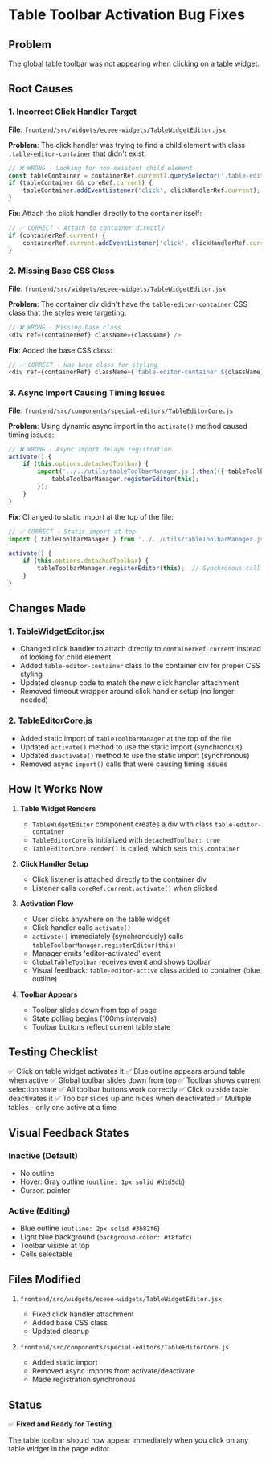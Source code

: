 # Table Toolbar Activation Bug Fixes

## Problem
The global table toolbar was not appearing when clicking on a table widget.

## Root Causes

### 1. Incorrect Click Handler Target
**File**: `frontend/src/widgets/eceee-widgets/TableWidgetEditor.jsx`

**Problem**: The click handler was trying to find a child element with class `.table-editor-container` that didn't exist:
```javascript
// ❌ WRONG - Looking for non-existent child element
const tableContainer = containerRef.current?.querySelector('.table-editor-container');
if (tableContainer && coreRef.current) {
    tableContainer.addEventListener('click', clickHandlerRef.current);
}
```

**Fix**: Attach the click handler directly to the container itself:
```javascript
// ✅ CORRECT - Attach to container directly
if (containerRef.current) {
    containerRef.current.addEventListener('click', clickHandlerRef.current);
}
```

### 2. Missing Base CSS Class
**File**: `frontend/src/widgets/eceee-widgets/TableWidgetEditor.jsx`

**Problem**: The container div didn't have the `table-editor-container` CSS class that the styles were targeting:
```javascript
// ❌ WRONG - Missing base class
<div ref={containerRef} className={className} />
```

**Fix**: Added the base CSS class:
```javascript
// ✅ CORRECT - Has base class for styling
<div ref={containerRef} className={`table-editor-container ${className}`} />
```

### 3. Async Import Causing Timing Issues
**File**: `frontend/src/components/special-editors/TableEditorCore.js`

**Problem**: Using dynamic async import in the `activate()` method caused timing issues:
```javascript
// ❌ WRONG - Async import delays registration
activate() {
    if (this.options.detachedToolbar) {
        import('../../utils/tableToolbarManager.js').then(({ tableToolbarManager }) => {
            tableToolbarManager.registerEditor(this);
        });
    }
}
```

**Fix**: Changed to static import at the top of the file:
```javascript
// ✅ CORRECT - Static import at top
import { tableToolbarManager } from '../../utils/tableToolbarManager.js'

activate() {
    if (this.options.detachedToolbar) {
        tableToolbarManager.registerEditor(this);  // Synchronous call
    }
}
```

## Changes Made

### 1. TableWidgetEditor.jsx
- Changed click handler to attach directly to `containerRef.current` instead of looking for child element
- Added `table-editor-container` class to the container div for proper CSS styling
- Updated cleanup code to match the new click handler attachment
- Removed timeout wrapper around click handler setup (no longer needed)

### 2. TableEditorCore.js
- Added static import of `tableToolbarManager` at the top of the file
- Updated `activate()` method to use the static import (synchronous)
- Updated `deactivate()` method to use the static import (synchronous)
- Removed async `import()` calls that were causing timing issues

## How It Works Now

1. **Table Widget Renders**
   - `TableWidgetEditor` component creates a div with class `table-editor-container`
   - `TableEditorCore` is initialized with `detachedToolbar: true`
   - `TableEditorCore.render()` is called, which sets `this.container`

2. **Click Handler Setup**
   - Click listener is attached directly to the container div
   - Listener calls `coreRef.current.activate()` when clicked

3. **Activation Flow**
   - User clicks anywhere on the table widget
   - Click handler calls `activate()`
   - `activate()` immediately (synchronously) calls `tableToolbarManager.registerEditor(this)`
   - Manager emits 'editor-activated' event
   - `GlobalTableToolbar` receives event and shows toolbar
   - Visual feedback: `table-editor-active` class added to container (blue outline)

4. **Toolbar Appears**
   - Toolbar slides down from top of page
   - State polling begins (100ms intervals)
   - Toolbar buttons reflect current table state

## Testing Checklist

✅ Click on table widget activates it
✅ Blue outline appears around table when active
✅ Global toolbar slides down from top
✅ Toolbar shows current selection state
✅ All toolbar buttons work correctly
✅ Click outside table deactivates it
✅ Toolbar slides up and hides when deactivated
✅ Multiple tables - only one active at a time

## Visual Feedback States

### Inactive (Default)
- No outline
- Hover: Gray outline (`outline: 1px solid #d1d5db`)
- Cursor: pointer

### Active (Editing)
- Blue outline (`outline: 2px solid #3b82f6`)
- Light blue background (`background-color: #f8fafc`)
- Toolbar visible at top
- Cells selectable

## Files Modified

1. `frontend/src/widgets/eceee-widgets/TableWidgetEditor.jsx`
   - Fixed click handler attachment
   - Added base CSS class
   - Updated cleanup

2. `frontend/src/components/special-editors/TableEditorCore.js`
   - Added static import
   - Removed async imports from activate/deactivate
   - Made registration synchronous

## Status

✅ **Fixed and Ready for Testing**

The table toolbar should now appear immediately when you click on any table widget in the page editor.

